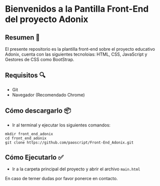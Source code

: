 # Bienvenidos a la Pantilla Front-End del proyecto Adonix

## Resumen 📕
El presente repositorio es la plantilla front-end sobre el proyecto educativo Adonix, cuenta con las siguientes tecnoloias: HTML, CSS, JavaScript y Gestores de CSS como BootStrap.

## Requisitos 🔍
- Git
- Navegador (Recomendado Chrome)

## Cómo descargarlo 📦
- Ir al terminal y ejecutar los siguientes comandos:

```
mkdir front_end_adonix
cd front_end_adonix
git clone https://github.com/paoscript/Front-End_Adonix.git
```

## Cómo Ejecutarlo ✅

- Ir a la carpeta principal del proyecto y abrir el archivo ```main.html```




En caso de terner dudas por favor ponerce en contacto.